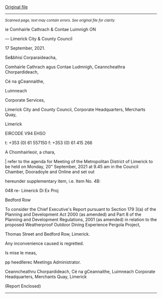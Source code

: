 [Original file](https://www.limerick.ie/sites/default/files/media/documents/2021-09/04bi-supplementary-agenda.pdf)

---
*<small>Scanned page, text may contain errors. See original file for clarity</small>*  

ie Comhairle Cathrach
& Contae Luimnigh
ON

— Limerick City
& County Council

17 September, 2021.

Se&bhisi Corparaideacha,

Comhairle Cathrach agus Contae Ludmnigh,
Ceanncheathra Chorpardideach,

Cé na gCeannaithe,

Luimneach

Corporate Services,

Limerick City and County Councii,
Corporate Headquarters,
Mercharts Quay,

Limerick

EIRCODE V94 EHSO

t: +353 (0) 61 557150
f: +353 (0) 61 415 266

A Chomhairleoir, a chara,

| refer to the agenda for Meeting of the Metropolitan District of Limerick to be held on Monday,
20" September, 2021 at 9.45 am in the Council Chamber, Dooradoyle and Online and set out

hereunder supplementary item, i.e. Item No. 4B:

048 re- Limerick Di Ex Proj

Bedford Row

To consider the Chief Executive's Report pursuant to Section 179 3(a) of the Planning and
Development Act 2000 (as amended) and Part 8 of the Planning and Development Regulations, 2001
(as amended) in relation to the proposed Weatherproof Outdoor Dining Experience Pergola Project,

Thomas Street and Bedford Row, Limerick.

Any inconvenience caused is regretted.

Is mise le meas,

pp heedllerec
Meetings Administrator.

Ceanncheathru Chorpardideach, Cé na gCeannaithe, Luimneach
Corporate Headquarters, Merchants Quay, Limerick

(Report Enclosed)


---
